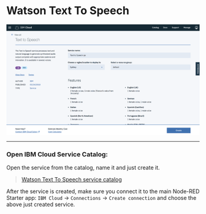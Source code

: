 # Watson Text To Speech

![](../img/text-to-speech-catalog.png)

<hr>

### Open IBM Cloud Service Catalog:

Open the service from the catalog, name it and just create it.


> [Watson Text To Speech service catalog](https://console.bluemix.net/catalog/services/text-to-speech)


After the service is created, make sure you connect it to the main Node-RED Starter app: `IBM Cloud` -> `Connections` -> `Create connection` and choose the above just created service.
